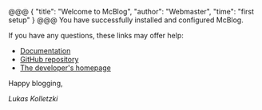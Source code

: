 @@@
{
    "title": "Welcome to McBlog",
    "author": "Webmaster",
    "time": "first setup"
}
@@@
You have successfully installed and configured McBlog.

If you have any questions, these links may offer help: 

* [Documentation](https://github.com/LukasKolletzki/McBlog/blob/master/README.md)
* [GitHub repository](https://github.com/LukasKolletzki/McBlog/)
* [The developer's homepage](http://lukaskolletzki.com)

Happy blogging,

_Lukas Kolletzki_